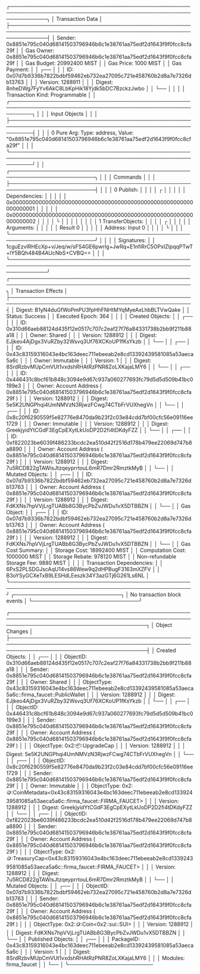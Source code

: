 ╭──────────────────────────────────────────────────────────────────────────────────────────────────────────────╮
│ Transaction Data                                                                                             │
├──────────────────────────────────────────────────────────────────────────────────────────────────────────────┤
│ Sender: 0x8851e795c040d68141503796946b6c1e38761aa75edf2d1643f9f0fcc8cfa29f                                   │
│ Gas Owner: 0x8851e795c040d68141503796946b6c1e38761aa75edf2d1643f9f0fcc8cfa29f                                │
│ Gas Budget: 20992400 MIST                                                                                    │
│ Gas Price: 1000 MIST                                                                                         │
│ Gas Payment:                                                                                                 │
│  ┌──                                                                                                         │
│  │ ID: 0x07d7b9336b7822bdbf59462eb732ea27095c721e458760b2d8a7e7326db13763                                    │
│  │ Version: 1288911                                                                                          │
│  │ Digest: 8nheDWg7FyYv6AkC8LbKpHik18Yjdk5bDC7BzckzJwbo                                                      │
│  └──                                                                                                         │
│                                                                                                              │
│ Transaction Kind: Programmable                                                                               │
│ ╭──────────────────────────────────────────────────────────────────────────────────────────────────────────╮ │
│ │ Input Objects                                                                                            │ │
│ ├──────────────────────────────────────────────────────────────────────────────────────────────────────────┤ │
│ │ 0   Pure Arg: Type: address, Value: "0x8851e795c040d68141503796946b6c1e38761aa75edf2d1643f9f0fcc8cfa29f" │ │
│ ╰──────────────────────────────────────────────────────────────────────────────────────────────────────────╯ │
│ ╭─────────────────────────────────────────────────────────────────────────╮                                  │
│ │ Commands                                                                │                                  │
│ ├─────────────────────────────────────────────────────────────────────────┤                                  │
│ │ 0  Publish:                                                             │                                  │
│ │  ┌                                                                      │                                  │
│ │  │ Dependencies:                                                        │                                  │
│ │  │   0x0000000000000000000000000000000000000000000000000000000000000001 │                                  │
│ │  │   0x0000000000000000000000000000000000000000000000000000000000000002 │                                  │
│ │  └                                                                      │                                  │
│ │                                                                         │                                  │
│ │ 1  TransferObjects:                                                     │                                  │
│ │  ┌                                                                      │                                  │
│ │  │ Arguments:                                                           │                                  │
│ │  │   Result 0                                                           │                                  │
│ │  │ Address: Input  0                                                    │                                  │
│ │  └                                                                      │                                  │
│ ╰─────────────────────────────────────────────────────────────────────────╯                                  │
│                                                                                                              │
│ Signatures:                                                                                                  │
│    1cguEzvlRHEcXp+v/Jeq/w/sFS4GE6pwrIg+JwRq+E1nfiRrC5OPxIZlpqqPTwT+IY5BQh484B4AUcNbS+CVBQ==                  │
│                                                                                                              │
╰──────────────────────────────────────────────────────────────────────────────────────────────────────────────╯
╭───────────────────────────────────────────────────────────────────────────────────────────────────╮
│ Transaction Effects                                                                               │
├───────────────────────────────────────────────────────────────────────────────────────────────────┤
│ Digest: B1yN4duGfWoPmPU3fpHhFNHtMYqMyeAxLhbBLTVwQake                                              │
│ Status: Success                                                                                   │
│ Executed Epoch: 364                                                                               │
│                                                                                                   │
│ Created Objects:                                                                                  │
│  ┌──                                                                                              │
│  │ ID: 0x310d66aeb88124d435f12e0517c707c2eaf27f76a84331738b2bb9f211b88a18                         │
│  │ Owner: Shared                                                                                  │
│  │ Version: 1288912                                                                               │
│  │ Digest: EJjkeo4AjDgx3VuRZby32Wsvq3Uf76XCKoUP1fKsYkzb                                           │
│  └──                                                                                              │
│  ┌──                                                                                              │
│  │ ID: 0x43c83159316043e4bc163deec711ebeeab2e8cd13392439581085a53aeca5a6c                         │
│  │ Owner: Immutable                                                                               │
│  │ Version: 1                                                                                     │
│  │ Digest: 8SrdRzbvMUpCmVUt1vxdshRHAtRzPNR8ZoLXKajaLMY6                                           │
│  └──                                                                                              │
│  ┌──                                                                                              │
│  │ ID: 0x446431c8bcf61b848c3094e9d67c937a060277693fc79d5d5d509b41bc0199e3                         │
│  │ Owner: Account Address ( 0x8851e795c040d68141503796946b6c1e38761aa75edf2d1643f9f0fcc8cfa29f )  │
│  │ Version: 1288912                                                                               │
│  │ Digest: 5e5K2UNGPhqi4UmNMVzN3RjwzFCwg74CTbFrVUXhegVn                                           │
│  └──                                                                                              │
│  ┌──                                                                                              │
│  │ ID: 0x8c20f6290559f5e82776e8470da9b23f2c03e84cdd7bf00cfc56e09116ee1729                         │
│  │ Owner: Immutable                                                                               │
│  │ Version: 1288912                                                                               │
│  │ Digest: GreekjyidYtCGdF3EgCpEXytLkUoDP2D2fi4tDKdyFZZ                                           │
│  └──                                                                                              │
│  ┌──                                                                                              │
│  │ ID: 0xf822023be6039f486233bcdc2ea510d42f2516d178b479ee22069d747b8a8890                         │
│  │ Owner: Account Address ( 0x8851e795c040d68141503796946b6c1e38761aa75edf2d1643f9f0fcc8cfa29f )  │
│  │ Version: 1288912                                                                               │
│  │ Digest: 7u5RCD822gTAWisJtzqeyprrtouL6mR7Dmr2RmztkMyB                                           │
│  └──                                                                                              │
│ Mutated Objects:                                                                                  │
│  ┌──                                                                                              │
│  │ ID: 0x07d7b9336b7822bdbf59462eb732ea27095c721e458760b2d8a7e7326db13763                         │
│  │ Owner: Account Address ( 0x8851e795c040d68141503796946b6c1e38761aa75edf2d1643f9f0fcc8cfa29f )  │
│  │ Version: 1288912                                                                               │
│  │ Digest: FdKXNs7hpVVjLrgTUABb8G3BycPbZvJWDu1vX5DTBBZN                                           │
│  └──                                                                                              │
│ Gas Object:                                                                                       │
│  ┌──                                                                                              │
│  │ ID: 0x07d7b9336b7822bdbf59462eb732ea27095c721e458760b2d8a7e7326db13763                         │
│  │ Owner: Account Address ( 0x8851e795c040d68141503796946b6c1e38761aa75edf2d1643f9f0fcc8cfa29f )  │
│  │ Version: 1288912                                                                               │
│  │ Digest: FdKXNs7hpVVjLrgTUABb8G3BycPbZvJWDu1vX5DTBBZN                                           │
│  └──                                                                                              │
│ Gas Cost Summary:                                                                                 │
│    Storage Cost: 18992400 MIST                                                                    │
│    Computation Cost: 1000000 MIST                                                                 │
│    Storage Rebate: 978120 MIST                                                                    │
│    Non-refundable Storage Fee: 9880 MIST                                                          │
│                                                                                                   │
│ Transaction Dependencies:                                                                         │
│    6PxS2PLSDGJscAqU14vs86Wew9q2dHPBugF3163mXZFV                                                   │
│    B3oYSyGCXeTxB9LESHdLEeszk34Y3azGTj6G261Ls6NL                                                   │
╰───────────────────────────────────────────────────────────────────────────────────────────────────╯
╭─────────────────────────────╮
│ No transaction block events │
╰─────────────────────────────╯

╭─────────────────────────────────────────────────────────────────────────────────────────────────────────────────────────────────────────╮
│ Object Changes                                                                                                                          │
├─────────────────────────────────────────────────────────────────────────────────────────────────────────────────────────────────────────┤
│ Created Objects:                                                                                                                        │
│  ┌──                                                                                                                                    │
│  │ ObjectID: 0x310d66aeb88124d435f12e0517c707c2eaf27f76a84331738b2bb9f211b88a18                                                         │
│  │ Sender: 0x8851e795c040d68141503796946b6c1e38761aa75edf2d1643f9f0fcc8cfa29f                                                           │
│  │ Owner: Shared                                                                                                                        │
│  │ ObjectType: 0x43c83159316043e4bc163deec711ebeeab2e8cd13392439581085a53aeca5a6c::firma_faucet::PublicWallet                           │
│  │ Version: 1288912                                                                                                                     │
│  │ Digest: EJjkeo4AjDgx3VuRZby32Wsvq3Uf76XCKoUP1fKsYkzb                                                                                 │
│  └──                                                                                                                                    │
│  ┌──                                                                                                                                    │
│  │ ObjectID: 0x446431c8bcf61b848c3094e9d67c937a060277693fc79d5d5d509b41bc0199e3                                                         │
│  │ Sender: 0x8851e795c040d68141503796946b6c1e38761aa75edf2d1643f9f0fcc8cfa29f                                                           │
│  │ Owner: Account Address ( 0x8851e795c040d68141503796946b6c1e38761aa75edf2d1643f9f0fcc8cfa29f )                                        │
│  │ ObjectType: 0x2::package::UpgradeCap                                                                                                 │
│  │ Version: 1288912                                                                                                                     │
│  │ Digest: 5e5K2UNGPhqi4UmNMVzN3RjwzFCwg74CTbFrVUXhegVn                                                                                 │
│  └──                                                                                                                                    │
│  ┌──                                                                                                                                    │
│  │ ObjectID: 0x8c20f6290559f5e82776e8470da9b23f2c03e84cdd7bf00cfc56e09116ee1729                                                         │
│  │ Sender: 0x8851e795c040d68141503796946b6c1e38761aa75edf2d1643f9f0fcc8cfa29f                                                           │
│  │ Owner: Immutable                                                                                                                     │
│  │ ObjectType: 0x2::coin::CoinMetadata<0x43c83159316043e4bc163deec711ebeeab2e8cd13392439581085a53aeca5a6c::firma_faucet::FIRMA_FAUCET>  │
│  │ Version: 1288912                                                                                                                     │
│  │ Digest: GreekjyidYtCGdF3EgCpEXytLkUoDP2D2fi4tDKdyFZZ                                                                                 │
│  └──                                                                                                                                    │
│  ┌──                                                                                                                                    │
│  │ ObjectID: 0xf822023be6039f486233bcdc2ea510d42f2516d178b479ee22069d747b8a8890                                                         │
│  │ Sender: 0x8851e795c040d68141503796946b6c1e38761aa75edf2d1643f9f0fcc8cfa29f                                                           │
│  │ Owner: Account Address ( 0x8851e795c040d68141503796946b6c1e38761aa75edf2d1643f9f0fcc8cfa29f )                                        │
│  │ ObjectType: 0x2::coin::TreasuryCap<0x43c83159316043e4bc163deec711ebeeab2e8cd13392439581085a53aeca5a6c::firma_faucet::FIRMA_FAUCET>   │
│  │ Version: 1288912                                                                                                                     │
│  │ Digest: 7u5RCD822gTAWisJtzqeyprrtouL6mR7Dmr2RmztkMyB                                                                                 │
│  └──                                                                                                                                    │
│ Mutated Objects:                                                                                                                        │
│  ┌──                                                                                                                                    │
│  │ ObjectID: 0x07d7b9336b7822bdbf59462eb732ea27095c721e458760b2d8a7e7326db13763                                                         │
│  │ Sender: 0x8851e795c040d68141503796946b6c1e38761aa75edf2d1643f9f0fcc8cfa29f                                                           │
│  │ Owner: Account Address ( 0x8851e795c040d68141503796946b6c1e38761aa75edf2d1643f9f0fcc8cfa29f )                                        │
│  │ ObjectType: 0x2::coin::Coin<0x2::sui::SUI>                                                                                           │
│  │ Version: 1288912                                                                                                                     │
│  │ Digest: FdKXNs7hpVVjLrgTUABb8G3BycPbZvJWDu1vX5DTBBZN                                                                                 │
│  └──                                                                                                                                    │
│ Published Objects:                                                                                                                      │
│  ┌──                                                                                                                                    │
│  │ PackageID: 0x43c83159316043e4bc163deec711ebeeab2e8cd13392439581085a53aeca5a6c                                                        │
│  │ Version: 1                                                                                                                           │
│  │ Digest: 8SrdRzbvMUpCmVUt1vxdshRHAtRzPNR8ZoLXKajaLMY6                                                                                 │
│  │ Modules: firma_faucet                                                                                                                │
│  └──                                                                                                                                    │
╰───────────────────────

